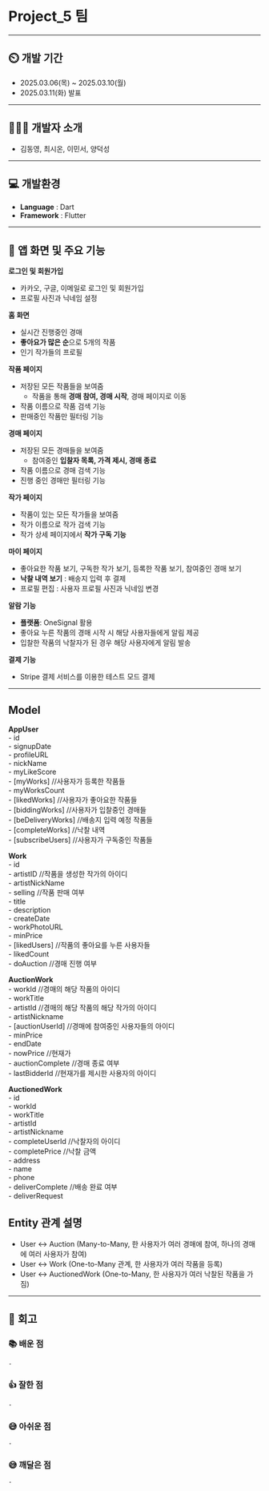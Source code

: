 # Project_5 팀
---

## ⏲️ 개발 기간 
- 2025.03.06(목) ~ 2025.03.10(월)
- 2025.03.11(화) 발표
---  
## 🧑‍🤝‍🧑 개발자 소개 
- 김동영, 최시온, 이민서, 양덕성
---
## 💻 개발환경
- **Language** : Dart
- **Framework** : Flutter

---
## 📌 앱 화면 및 주요 기능
**로그인 및 회원가입**
- 카카오, 구글, 이메일로 로그인 및 회원가입
- 프로필 사진과 닉네임 설정

**홈 화면**
- 실시간 진행중인 경매
- **좋아요가 많은 순**으로 5개의 작품
- 인기 작가들의 프로필
 
**작품 페이지**
- 저장된 모든 작품들을 보여줌
    - 작품을 통해 **경매 참여, 경매 시작**, 경매 페이지로 이동
- 작품 이름으로 작품 검색 기능
- 판매중인 작품만 필터링 기능
 
**경매 페이지**
- 저장된 모든 경매들을 보여줌
    - 참여중인 **입찰자 목록, 가격 제시, 경매 종료**
- 작품 이름으로 경매 검색 기능
- 진행 중인 경매만 필터링 기능

**작가 페이지**
- 작품이 있는 모든 작가들을 보여줌
- 작가 이름으로 작가 검색 기능
- 작가 상세 페이지에서 **작가 구독 기능**

**마이 페이지**
- 좋아요한 작품 보기, 구독한 작가 보기, 등록한 작품 보기, 참여중인 경매 보기
- **낙찰 내역 보기** : 배송지 입력 후 결제
- 프로필 편집 : 사용자 프로필 사진과 닉네임 변경

**알람 기능**
- **플랫폼**: OneSignal 활용
- 좋아요 누른 작품의 경매 시작 시 해당 사용자들에게 알림 제공
- 입찰한 작품의 낙찰자가 된 경우 해당 사용자에게 알림 발송

**결제 기능**
- Stripe 결제 서비스를 이용한 테스트 모드 결제
      
---
## Model

**AppUser**  
\- id  
\- signupDate  
\- profileURL  
\- nickName  
\- myLikeScore  
\- [myWorks] //사용자가 등록한 작품들  
\- myWorksCount  
\- [likedWorks] //사용자가 좋아요한 작품들  
\- [biddingWorks] //사용자가 입찰중인 경매들  
\- [beDeliveryWorks] //배송지 입력 예정 작품들  
\- [completeWorks] //낙찰 내역  
\- [subscribeUsers] //사용자가 구독중인 작품들  
  
**Work**  
\- id  
\- artistID //작품을 생성한 작가의 아이디  
\- artistNickName  
\- selling //작품 판매 여부  
\- title  
\- description  
\- createDate  
\- workPhotoURL  
\- minPrice  
\- [likedUsers] //작품의 좋아요를 누른 사용자들  
\- likedCount  
\- doAuction //경매 진행 여부  
  
**AuctionWork**  
\- workId //경매의 해당 작품의 아이디  
\- workTitle  
\- artistId //경매의 해당 작품의 해당 작가의 아이디  
\- artistNickname  
\- [auctionUserId] //경매에 참여중인 사용자들의 아이디  
\- minPrice  
\- endDate  
\- nowPrice //현재가  
\- auctionComplete //경매 종료 여부  
\- lastBidderId //현재가를 제시한 사용자의 아이디  
  
**AuctionedWork**  
\- id  
\- workId  
\- workTitle  
\- artistId  
\- artistNickname  
\- completeUserId //낙찰자의 아이디  
\- completePrice //낙찰 금액  
\- address  
\- name  
\- phone  
\- deliverComplete //배송 완료 여부  
\- deliverRequest  

## Entity 관계 설명
* User ↔ Auction (Many-to-Many, 한 사용자가 여러 경매에 참여, 하나의 경매에 여러 사용자가 참여)
* User ↔ Work (One-to-Many 관계, 한 사용자가 여러 작품을 등록)
* User ↔ AuctionedWork (One-to-Many, 한 사용자가 여러 낙찰된 작품을 가짐)

---

## 👀 회고
### 📚 배운 점
    - 

### 👍 잘한 점
    - 

### 😅 아쉬운 점
    - 

### 😅 깨달은 점
    - 
